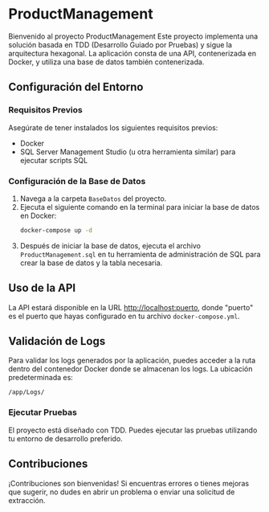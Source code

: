 # ProductManagement

Bienvenido al proyecto ProductManagement Este proyecto implementa una solución basada en TDD (Desarrollo Guiado por Pruebas) y sigue la arquitectura hexagonal. La aplicación consta de una API, contenerizada en Docker, y utiliza una base de datos también contenerizada.

## Configuración del Entorno

### Requisitos Previos
Asegúrate de tener instalados los siguientes requisitos previos:
- Docker
- SQL Server Management Studio (u otra herramienta similar) para ejecutar scripts SQL

### Configuración de la Base de Datos
1. Navega a la carpeta `BaseDatos` del proyecto.
2. Ejecuta el siguiente comando en la terminal para iniciar la base de datos en Docker:
    ```bash
    docker-compose up -d
    ```
3. Después de iniciar la base de datos, ejecuta el archivo `ProductManagement.sql` en tu herramienta de administración de SQL para crear la base de datos y la tabla necesaria.
## Uso de la API
La API estará disponible en la URL [http://localhost:puerto](http://localhost:puerto), donde "puerto" es el puerto que hayas configurado en tu archivo `docker-compose.yml`.

## Validación de Logs

Para validar los logs generados por la aplicación, puedes acceder a la ruta dentro del contenedor Docker donde se almacenan los logs. La ubicación predeterminada es:

```plaintext
/app/Logs/
```
### Ejecutar Pruebas
El proyecto está diseñado con TDD. Puedes ejecutar las pruebas utilizando tu entorno de desarrollo preferido.

## Contribuciones
¡Contribuciones son bienvenidas! Si encuentras errores o tienes mejoras que sugerir, no dudes en abrir un problema o enviar una solicitud de extracción.

